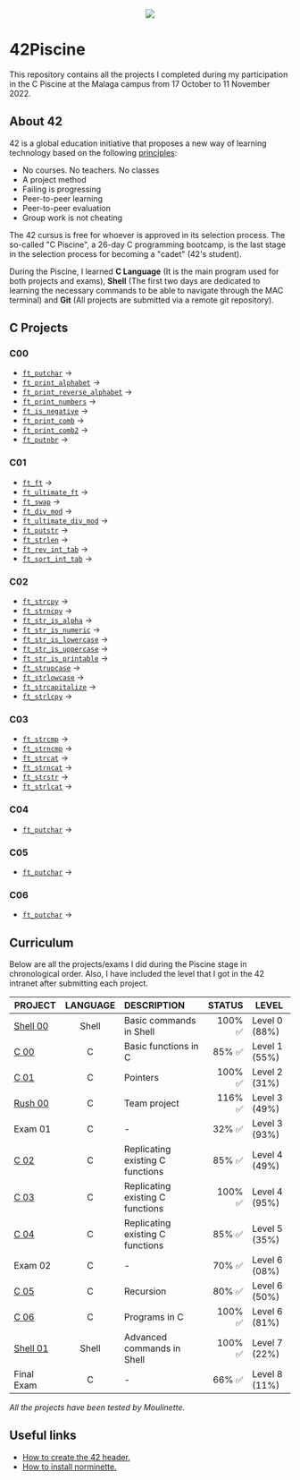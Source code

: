 <div align="center">
  <img src="https://user-images.githubusercontent.com/117537010/205636008-947d9581-c0c7-453c-96c3-fa74f6ffd51e.png"/>
</div>

# 42Piscine

This repository contains all the projects I completed during my participation in the C Piscine at the Malaga campus from 17 October to 11 November 2022.

## About 42

42 is a global education initiative that proposes a new way of learning technology based on the following [principles](https://42.fr/en/the-program/innovative-learning/):
- No courses. No teachers. No classes
- A project method
- Failing is progressing
- Peer-to-peer learning
- Peer-to-peer evaluation
- Group work is not cheating

The 42 cursus is free for whoever is approved in its selection process. The so-called "C Piscine", a 26-day C programming bootcamp, is the last stage in the selection process for becoming a "cadet" (42's student). 

During the Piscine, I learned **C Language** (It is the main program used for both projects and exams), **Shell** (The first two days are dedicated to learning the necessary commands to be able to navigate through the MAC terminal) and **Git** (All projects are submitted via a remote git repository).

## C Projects

### C00
- [`ft_putchar`](https://github.com/antoniolopez7217/42Piscine/blob/main/C00/ex00/ft_putchar.c) ->
- [`ft_print_alphabet`](https://github.com/antoniolopez7217/42Piscine/blob/main/C00/ex01/ft_print_alphabet.c) -> 
- [`ft_print_reverse_alphabet`](https://github.com/antoniolopez7217/42Piscine/blob/main/C00/ex02/ft_print_reverse_alphabet.c) -> 
- [`ft_print_numbers`](https://github.com/antoniolopez7217/42Piscine/blob/main/C00/ex03/ft_print_numbers.c) -> 
- [`ft_is_negative`](https://github.com/antoniolopez7217/42Piscine/blob/main/C00/ex04/ft_is_negative.c) -> 
- [`ft_print_comb`](https://github.com/antoniolopez7217/42Piscine/blob/main/C00/ex05/ft_print_comb.c) -> 
- [`ft_print_comb2`](https://github.com/antoniolopez7217/42Piscine/blob/main/C00/ex06/ft_print_comb2.c) -> 
- [`ft_putnbr`](https://github.com/antoniolopez7217/42Piscine/blob/main/C00/ex07/ft_putnbr.c) -> 

### C01
- [`ft_ft`](https://github.com/antoniolopez7217/42Piscine/blob/main/C01/ex00/ft_ft.c) ->
- [`ft_ultimate_ft`](https://github.com/antoniolopez7217/42Piscine/blob/main/C01/ex01/ft_ultimate_ft.c) ->
- [`ft_swap`](https://github.com/antoniolopez7217/42Piscine/blob/main/C01/ex02/ft_swap.c) ->
- [`ft_div_mod`](https://github.com/antoniolopez7217/42Piscine/blob/main/C01/ex03/ft_div_mod.c) ->
- [`ft_ultimate_div_mod`](https://github.com/antoniolopez7217/42Piscine/blob/main/C01/ex04/ft_ultimate_div_mod.c) ->
- [`ft_putstr`](https://github.com/antoniolopez7217/42Piscine/blob/main/C01/ex05/ft_putstr.c) ->
- [`ft_strlen`](https://github.com/antoniolopez7217/42Piscine/blob/main/C01/ex06/ft_strlen.c) ->
- [`ft_rev_int_tab`](https://github.com/antoniolopez7217/42Piscine/blob/main/C01/ex07/ft_rev_int_tab.c) ->
- [`ft_sort_int_tab`](https://github.com/antoniolopez7217/42Piscine/blob/main/C01/ex08/ft_sort_int_tab.c) ->

### C02
- [`ft_strcpy`](https://github.com/antoniolopez7217/42Piscine/blob/main/C02/ex00/ft_strcpy.c) -> 
- [`ft_strncpy`](https://github.com/antoniolopez7217/42Piscine/blob/main/C02/ex01/ft_strncpy.c) ->
- [`ft_str_is_alpha`](https://github.com/antoniolopez7217/42Piscine/blob/main/C02/ex02/ft_str_is_alpha.c) ->
- [`ft_str_is_numeric`](https://github.com/antoniolopez7217/42Piscine/blob/main/C02/ex03/ft_str_is_numeric.c) ->
- [`ft_str_is_lowercase`](https://github.com/antoniolopez7217/42Piscine/blob/main/C02/ex04/ft_str_is_lowercase.c) ->
- [`ft_str_is_uppercase`](https://github.com/antoniolopez7217/42Piscine/blob/main/C02/ex05/ft_str_is_uppercase.c) ->
- [`ft_str_is_printable`](https://github.com/antoniolopez7217/42Piscine/blob/main/C02/ex06/ft_str_is_printable.c) ->
- [`ft_strupcase`](https://github.com/antoniolopez7217/42Piscine/blob/main/C02/ex07/ft_strupcase.c) ->
- [`ft_strlowcase`](https://github.com/antoniolopez7217/42Piscine/blob/main/C02/ex08/ft_strlowcase.c) ->
- [`ft_strcapitalize`](https://github.com/antoniolopez7217/42Piscine/blob/main/C02/ex09/ft_strcapitalize.c) ->
- [`ft_strlcpy`](https://github.com/antoniolopez7217/42Piscine/blob/main/C02/ex10/ft_strlcpy.c) ->


### C03
- [`ft_strcmp`](https://github.com/antoniolopez7217/42Piscine/blob/main/C03/ex00/ft_strcmp.c) ->
- [`ft_strncmp`](https://github.com/antoniolopez7217/42Piscine/blob/main/C03/ex01/ft_strncmp.c) ->
- [`ft_strcat`](https://github.com/antoniolopez7217/42Piscine/blob/main/C03/ex02/ft_strcat.c) ->
- [`ft_strncat`](https://github.com/antoniolopez7217/42Piscine/blob/main/C03/ex03/ft_strncat.c) ->
- [`ft_strstr`](https://github.com/antoniolopez7217/42Piscine/blob/main/C03/ex04/ft_strstr.c) ->
- [`ft_strlcat`](https://github.com/antoniolopez7217/42Piscine/blob/main/C03/ex05/ft_strlcat.c) ->

### C04
- [`ft_putchar`](https://github.com/antoniolopez7217/42Piscine/blob/main/C00/ex00/ft_putchar.c) ->

### C05
- [`ft_putchar`](https://github.com/antoniolopez7217/42Piscine/blob/main/C00/ex00/ft_putchar.c) ->

### C06
- [`ft_putchar`](https://github.com/antoniolopez7217/42Piscine/blob/main/C00/ex00/ft_putchar.c) ->



## Curriculum

Below are all the projects/exams I did during the Piscine stage in chronological order. Also, I have included the level that I got in the 42 intranet after submitting each project.

| PROJECT       | LANGUAGE      | DESCRIPTION          | STATUS                  | LEVEL          |
| ------------- | :-----------: | :-------------        | -------------:        | -------------  |
| [Shell 00](https://github.com/antoniolopez7217/42Piscine/tree/main/Shell00)      | Shell         | Basic commands in Shell | 100% :white_check_mark: | Level 0 (88%)  |
| [C 00](https://github.com/antoniolopez7217/42Piscine/tree/main/C00)          | C		| Basic functions in C | 85%  :white_check_mark:  | Level 1 (55%) |
| [C 01](https://github.com/antoniolopez7217/42Piscine/tree/main/C01)          | C		| Pointers  | 100% :white_check_mark: | Level 2 (31%) |
| [Rush 00](https://github.com/antoniolopez7217/42Piscine/tree/main/Rush00/ex00)       | C		| Team project  | 116% :white_check_mark: | Level 3 (49%) |
| Exam 01       | C		| -  | 32%  :white_check_mark:  | Level 3 (93%)  |
| [C 02](https://github.com/antoniolopez7217/42Piscine/tree/main/C02)          | C		| Replicating existing C functions  | 85%  :white_check_mark:  | Level 4 (49%)  |
| [C 03](https://github.com/antoniolopez7217/42Piscine/tree/main/C03)          | C		| Replicating existing C functions  | 100% :white_check_mark: | Level 4 (95%)  |
| [C 04](https://github.com/antoniolopez7217/42Piscine/tree/main/C04)          | C		| Replicating existing C functions  | 85%  :white_check_mark:  | Level 5 (35%)  |
| Exam 02       | C		| -  | 70%  :white_check_mark:  | Level 6 (08%)  |
| [C 05](https://github.com/antoniolopez7217/42Piscine/tree/main/C05)          | C		| Recursion  | 80%  :white_check_mark:  | Level 6 (50%)  |
| [C 06](https://github.com/antoniolopez7217/42Piscine/tree/main/C06)          | C		| Programs in C | 100% :white_check_mark: | Level 6 (81%)  |
| [Shell 01](https://github.com/antoniolopez7217/42Piscine/tree/main/Shell01)      | Shell         | Advanced commands in Shell | 100% :white_check_mark: | Level 7 (22%)  |
| Final Exam    | C		| -  | 66%  :white_check_mark:  | Level 8 (11%)  |


*All the projects have been tested by Moulinette.*

## Useful links 

- [How to create the 42 header.](https://github.com/42Paris/42header)
- [How to install norminette.](https://github.com/42School/norminette)
